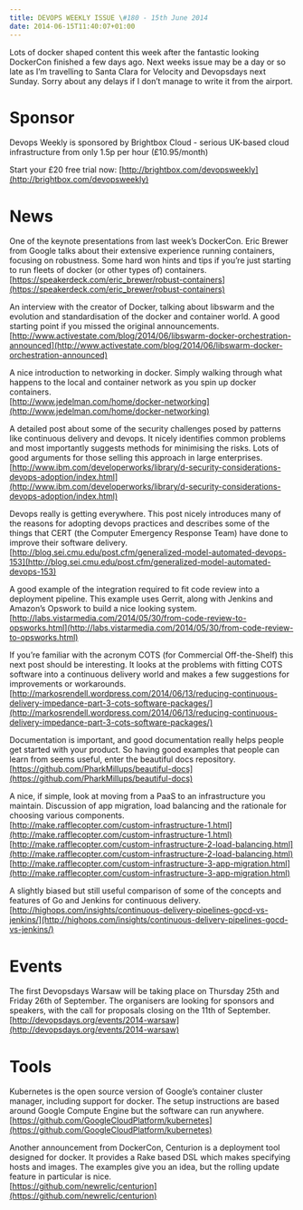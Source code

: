 ```yaml
---
title: DEVOPS WEEKLY ISSUE \#180 - 15th June 2014 
date: 2014-06-15T11:40:07+01:00
---
```


Lots of docker shaped content this week after the fantastic looking DockerCon finished a few days ago. Next weeks issue may be a day or so late as I’m travelling to Santa Clara for Velocity and Devopsdays next Sunday. Sorry about any delays if I don’t manage to write it from the airport.


Sponsor
======

Devops Weekly is sponsored by Brightbox Cloud - serious UK-based cloud infrastructure from only 1.5p per hour (£10.95/month)

Start your £20 free trial now: [http://brightbox.com/devopsweekly](http://brightbox.com/devopsweekly)


News
====

One of the keynote presentations from last week’s DockerCon. Eric Brewer from Google talks about their extensive experience running containers, focusing on robustness. Some hard won hints and tips if you’re just starting to run fleets of docker (or other types of) containers.
<br>[https://speakerdeck.com/eric_brewer/robust-containers](https://speakerdeck.com/eric_brewer/robust-containers)


An interview with the creator of Docker, talking about libswarm and the evolution and standardisation of the docker and container world. A good starting point if you missed the original announcements.
<br>[http://www.activestate.com/blog/2014/06/libswarm-docker-orchestration-announced](http://www.activestate.com/blog/2014/06/libswarm-docker-orchestration-announced)


A nice introduction to networking in docker. Simply walking through what happens to the local and container network as you spin up docker containers.
<br>[http://www.jedelman.com/home/docker-networking](http://www.jedelman.com/home/docker-networking)


A detailed post about some of the security challenges posed by patterns like continuous delivery and devops. It nicely identifies common problems and most importantly suggests methods for minimising the risks. Lots of good arguments for those selling this approach in large enterprises.
<br>[http://www.ibm.com/developerworks/library/d-security-considerations-devops-adoption/index.html](http://www.ibm.com/developerworks/library/d-security-considerations-devops-adoption/index.html)


Devops really is getting everywhere. This post nicely introduces many of the reasons for adopting devops practices and describes some of the things that CERT (the Computer Emergency Response Team) have done to improve their software delivery.
<br>[http://blog.sei.cmu.edu/post.cfm/generalized-model-automated-devops-153](http://blog.sei.cmu.edu/post.cfm/generalized-model-automated-devops-153)


A good example of the integration required to fit code review into a deployment pipeline. This example uses Gerrit, along with Jenkins and Amazon’s Opswork to build a nice looking system.
<br>[http://labs.vistarmedia.com/2014/05/30/from-code-review-to-opsworks.html](http://labs.vistarmedia.com/2014/05/30/from-code-review-to-opsworks.html)


If you’re familiar with the acronym COTS (for Commercial Off-the-Shelf) this next post should be interesting. It looks at the problems with fitting COTS software into a continuous delivery world and makes a few suggestions for improvements or workarounds.
<br>[http://markosrendell.wordpress.com/2014/06/13/reducing-continuous-delivery-impedance-part-3-cots-software-packages/](http://markosrendell.wordpress.com/2014/06/13/reducing-continuous-delivery-impedance-part-3-cots-software-packages/)


Documentation is important, and good documentation really helps people get started with your product. So having good examples that people can learn from seems useful, enter the beautiful docs repository.
<br>[https://github.com/PharkMillups/beautiful-docs](https://github.com/PharkMillups/beautiful-docs)


A nice, if simple, look at moving from a PaaS to an infrastructure you maintain. Discussion of app migration, load balancing and the rationale for choosing various components.
<br>[http://make.rafflecopter.com/custom-infrastructure-1.html](http://make.rafflecopter.com/custom-infrastructure-1.html)
<br>[http://make.rafflecopter.com/custom-infrastructure-2-load-balancing.html](http://make.rafflecopter.com/custom-infrastructure-2-load-balancing.html)
<br>[http://make.rafflecopter.com/custom-infrastructure-3-app-migration.html](http://make.rafflecopter.com/custom-infrastructure-3-app-migration.html)


A slightly biased but still useful comparison of some of the concepts and features of Go and Jenkins for continuous delivery.
<br>[http://highops.com/insights/continuous-delivery-pipelines-gocd-vs-jenkins/](http://highops.com/insights/continuous-delivery-pipelines-gocd-vs-jenkins/)


Events
=====

The first Devopsdays Warsaw will be taking place on Thursday 25th and Friday 26th of September. The organisers are looking for sponsors and speakers, with the call for proposals closing on the 11th of September.
<br>[http://devopsdays.org/events/2014-warsaw](http://devopsdays.org/events/2014-warsaw)


Tools
====

Kubernetes is the open source version of Google’s container cluster manager, including support for docker. The setup instructions are based around Google Compute Engine but the software can run anywhere.
<br>[https://github.com/GoogleCloudPlatform/kubernetes](https://github.com/GoogleCloudPlatform/kubernetes)


Another announcement from DockerCon, Centurion is a deployment tool designed for docker. It provides a Rake based DSL which makes specifying hosts and images. The examples give you an idea, but the rolling update feature in particular is nice.
<br>[https://github.com/newrelic/centurion](https://github.com/newrelic/centurion)




